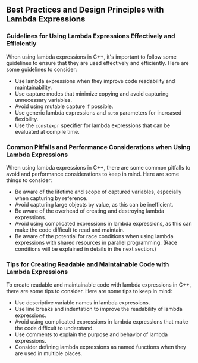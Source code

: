 ## Best Practices and Design Principles with Lambda Expressions
### Guidelines for Using Lambda Expressions Effectively and Efficiently
When using lambda expressions in C++, it's important to follow some guidelines to ensure that they are used effectively and efficiently. Here are some guidelines to consider:
* Use lambda expressions when they improve code readability and maintainability.
* Use capture modes that minimize copying and avoid capturing unnecessary variables.
* Avoid using mutable capture if possible.
* Use generic lambda expressions and `auto` parameters for increased flexibility.
* Use the `constexpr` specifier for lambda expressions that can be evaluated at compile time.

### Common Pitfalls and Performance Considerations when Using Lambda Expressions
When using lambda expressions in C++, there are some common pitfalls to avoid and performance considerations to keep in mind. Here are some things to consider:
* Be aware of the lifetime and scope of captured variables, especially when capturing by reference.
* Avoid capturing large objects by value, as this can be inefficient.
* Be aware of the overhead of creating and destroying lambda expressions.
* Avoid using complicated expressions in lambda expressions, as this can make the code difficult to read and maintain.
* Be aware of the potential for race conditions when using lambda expressions with shared resources in parallel programming. (Race conditions will be explained in details in the next section.)

### Tips for Creating Readable and Maintainable Code with Lambda Expressions
To create readable and maintainable code with lambda expressions in C++, there are some tips to consider. Here are some tips to keep in mind:
* Use descriptive variable names in lambda expressions.
* Use line breaks and indentation to improve the readability of lambda expressions.
* Avoid using complicated expressions in lambda expressions that make the code difficult to understand.
* Use comments to explain the purpose and behavior of lambda expressions.
* Consider defining lambda expressions as named functions when they are used in multiple places.